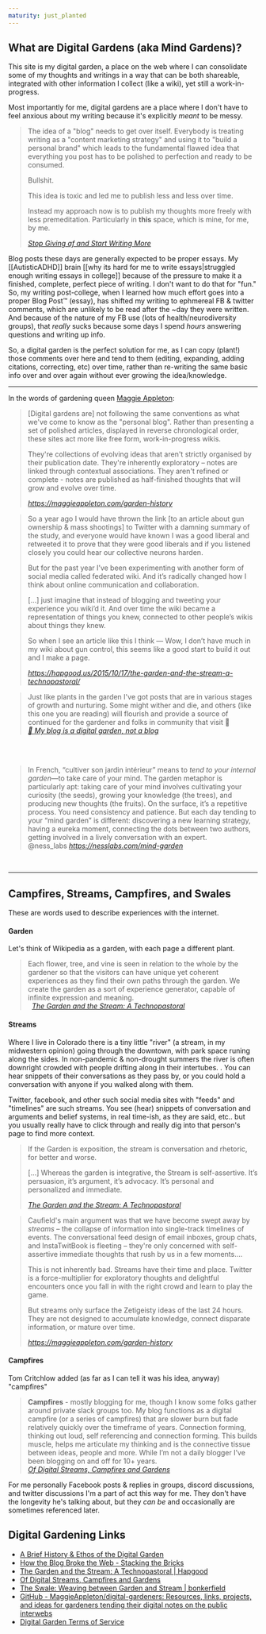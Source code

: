 ```yaml
---
maturity: just_planted
---
```


## What are **Digital Gardens** (aka **Mind Gardens**)?

This site is my digital garden, a place on the web where I can consolidate some of my thoughts and writings in a way that can be both shareable, integrated with other information I collect (like a wiki), yet still a work-in-progress. 

Most importantly for me, digital gardens are a place where I don't have to feel anxious about my writing because it's explicitly  *meant* to be messy.

<blockquote class="quoteback" darkmode="" data-title="Stop%20Giving%20af%20and%20Start%20Writing%20More" data-author="Stop Giving af and Start Writing More" cite="https://joelhooks.com/on-writing-more">
<p class="css-yw8fqx e1tutuyt0">The idea of a "blog" needs to get over itself. Everybody is treating writing as a "content marketing strategy" and using it to "build a personal brand" which leads to the fundamental flawed idea that everything you post has to be polished to perfection and ready to be consumed.</p><p class="css-yw8fqx e1tutuyt0">Bullshit.</p><p class="css-yw8fqx e1tutuyt0">This idea is toxic and led me to publish less and less over time. </p><p class="css-yw8fqx e1tutuyt0">Instead my approach now is to publish my thoughts more freely with less premeditation. Particularly in <strong>this</strong> space, which is mine, for me, by me.</p>
<footer> <cite><a href="https://joelhooks.com/on-writing-more">Stop Giving af and Start Writing More</a></cite></footer>
</blockquote>
<script note="" src="https://cdn.jsdelivr.net/gh/Blogger-Peer-Review/quotebacks@1/quoteback.js"></script>

Blog posts these days are generally expected to be proper essays. My [[AutisticADHD]] brain [[why its hard for me to write essays|struggled enough writing essays in college]] because of the pressure to make it a finished, complete, perfect piece of writing. I don't want to do that for "fun." So, my writing post-college, when I learned how much effort goes into a proper Blog Post™ (essay), has shifted my writing to ephmereal FB & twitter comments, which are unlikely to be read after the ~day they were written. And because of the nature of my FB use (lots of health/neurodiversity groups), that *really* sucks because some days I spend *hours* answering questions and writing up info. 


So, a digital garden is the perfect solution for me, as I can copy (plant!) those comments over here and tend to them (editing, expanding, adding citations, correcting, etc) over time, rather than re-writing the same basic info over and over again without ever growing the idea/knowledge. 

---

In the words of gardening queen [Maggie Appleton](https://maggieappleton.com/):

<blockquote class="quoteback" darkmode="" data-title="A%20Brief%20History%20%26%20Ethos%20of%20the%20Digital%20Garden" data-author="" cite="https://maggieappleton.com/garden-history">
<p class="css-y4yo6t e110qc8d0">[Digital gardens are] not following the same conventions as what we've come to know as the "personal blog". Rather than presenting a set of polished articles, displayed in reverse chronological order, these sites act more like free form, work-in-progress wikis.</p><p>They're collections of evolving ideas that aren't strictly organised by their publication date.  They're inherently exploratory – notes are linked through contextual associations.  They aren't refined or complete - notes are published as half-finished thoughts that will grow and evolve over time.</p>
 <footer> <cite><a href="https://maggieappleton.com/garden-history">https://maggieappleton.com/garden-history</a></cite></footer>
</blockquote>
 <script note="" src="https://cdn.jsdelivr.net/gh/Blogger-Peer-Review/quotebacks@1/quoteback.js"></script>


<blockquote class="quoteback" darkmode="" data-title="The%20Garden%20and%20the%20Stream%3A%20A%20Technopastoral" data-author="@wordpressdotcom" cite="https://hapgood.us/2015/10/17/the-garden-and-the-stream-a-technopastoral/">
<p class="c0">So a year ago I would have thrown the link [to an article about gun ownership &amp; mass shootings] to Twitter with a damning summary of the study, and everyone would have known I was a good liberal and retweeted it to prove that they were good liberals and if you listened closely you could hear our collective neurons harden.</p>
<p class="c0">But for the past year I’ve been experimenting with another form of social media called federated wiki. And it’s radically changed how I think about online communication and collaboration. </p>
<p class="c0">[...] just imagine that instead of blogging and tweeting your experience you wiki’d it. And over time the wiki became a representation of things you knew, connected to other people’s wikis about things they knew.</p>
<p class="c0">So when I see an article like this I think — Wow, I don’t have much in my wiki about gun control, this seems like a good start to build it out and I make a page.</p>
<footer><cite> <a href="https://hapgood.us/2015/10/17/the-garden-and-the-stream-a-technopastoral/">https://hapgood.us/2015/10/17/the-garden-and-the-stream-a-technopastoral/</a></cite></footer>
</blockquote>


<blockquote class="quoteback" darkmode="" data-title="%F0%9F%8C%B1%20My%20blog%20is%20a%20digital%20garden%2C%20not%20a%20blog" data-author="" cite="https://joelhooks.com/digital-garden">
Just like plants in the garden I've got posts that are in various stages of growth and nurturing. Some might wither and die, and others (like this one you are reading) will flourish and provide a source of continued for the gardener and folks in community that visit 👋
<footer> <cite><a href="https://joelhooks.com/digital-garden">🌱 My blog is a digital garden, not a blog</a></cite></footer>
</blockquote>
<script note="" src="https://cdn.jsdelivr.net/gh/Blogger-Peer-Review/quotebacks@1/quoteback.js"></script>
					  
<br>
	



<br>


<blockquote class="quoteback" darkmode="" data-title="You%20and%20your%20mind%20garden" data-author="@ness_labs" cite="https://nesslabs.com/mind-garden">
 In French, “cultiver son jardin intérieur” means to <em>tend to your internal garden</em>—to take care of your mind. The garden metaphor is particularly apt: taking care of your mind involves cultivating your curiosity (the seeds), growing your knowledge (the trees), and producing new thoughts (the fruits). On the surface, it’s a repetitive process. You need consistency and patience. But each day tending to your “mind garden” is different: discovering a new learning strategy, having a eureka moment, connecting the dots between two authors, getting involved in a lively conversation with an expert.
<footer>@ness_labs <cite><a href="https://nesslabs.com/mind-garden">https://nesslabs.com/mind-garden</a></cite></footer>
</blockquote>

<br>

---

## Campfires, Streams, Campfires, and Swales


These are words used to describe experiences with the internet. 

#### Garden

Let's think of Wikipedia as a garden, with each page a different plant.

<blockquote class="quoteback" darkmode="" data-title="The%20Garden%20and%20the%20Stream%3A%20A%20Technopastoral" data-author=" " cite="https://hapgood.us/2015/10/17/the-garden-and-the-stream-a-technopastoral/">
Each flower, tree, and vine is seen in relation to the whole by the gardener so that the visitors can have unique yet coherent experiences as they find their own paths through the garden. We create the garden as a sort of experience generator, capable of infinite expression and meaning.
<footer>  <cite><a href="https://hapgood.us/2015/10/17/the-garden-and-the-stream-a-technopastoral/">The Garden and the Stream: A Technopastoral</a></cite></footer>
</blockquote>
<script note="" src="https://cdn.jsdelivr.net/gh/Blogger-Peer-Review/quotebacks@1/quoteback.js"></script>

#### Streams

Where I live in Colorado there is a tiny little "river" (a stream, in my midwestern opinion) going through the downtown, with park space runing along the sides. In non-pandemic & non-drought summers the river is often downright crowded with people drifting along in their intertubes. . You can hear snippets of their conversations as they pass by, or you could hold a conversation with anyone if you walked along with them.

Twitter, facebook, and other such social media sites with "feeds" and "timelines" are such streams. You see (hear) snippets of conversation and arguments and belief systems, in real time-ish, as they are said, etc.. but you usually really have to click through and really dig into that person's page to find more context. 

<blockquote class="quoteback" darkmode="" data-title="The%20Garden%20and%20the%20Stream%3A%20A%20Technopastoral" data-author="@wordpressdotcom" cite="https://hapgood.us/2015/10/17/the-garden-and-the-stream-a-technopastoral/">
<p class="c0 c2">If the Garden is exposition, the stream is conversation and rhetoric, for better and worse.</p>
<p class="c0 c2">[...] Whereas the garden is integrative, the Stream is self-assertive. It’s persuasion, it’s argument, it’s advocacy. It’s personal and personalized and immediate.</p>
 <footer> <cite><a href="https://hapgood.us/2015/10/17/the-garden-and-the-stream-a-technopastoral/">The Garden and the Stream: A Technopastoral</a></cite></footer>
</blockquote>
<script note="" src="https://cdn.jsdelivr.net/gh/Blogger-Peer-Review/quotebacks@1/quoteback.js"></script>



<blockquote class="quoteback" darkmode="" data-title="A%20Brief%20History%20%26%20Ethos%20of%20the%20Digital%20Garden" data-author="" cite="https://maggieappleton.com/garden-history">
 <p class="css-y4yo6t e110qc8d0">Caufield's main argument was that we have become swept away by  <em>streams</em> – the collapse of information into single-track timelines of events.  The conversational feed design of email inboxes, group chats, and InstaTwitBook is fleeting – they're only concerned with self-assertive immediate thoughts that rush by us in a few moments....</p><p class="css-y4yo6t e110qc8d0">This is not inherently bad. Streams have their time and place. Twitter is a force-multiplier for exploratory thoughts and delightful encounters once you fall in with the right crowd and learn to play the game.</p><p class="css-y4yo6t e110qc8d0">But streams only surface the Zetigeisty ideas of the last 24 hours. They are not designed to accumulate knowledge, connect disparate information, or mature over time. </p>
<footer> <cite><a href="https://maggieappleton.com/garden-history">https://maggieappleton.com/garden-history</a></cite></footer>
</blockquote>
<script note="" src="https://cdn.jsdelivr.net/gh/Blogger-Peer-Review/quotebacks@1/quoteback.js"></script>




#### Campfires
Tom Critchlow added (as far as I can tell it was his idea, anyway) "campfires"

<blockquote class="quoteback" darkmode="" data-title="Of%20Digital%20Streams%2C%20Campfires%20and%20Gardens" data-author="@tomcritchlow" cite="https://tomcritchlow.com/2018/10/10/of-gardens-and-wikis/">
 <strong>Campfires</strong> - mostly blogging for me, though I know some folks gather around private slack groups too. My blog functions as a digital campfire (or a series of campfires) that are slower burn but fade relatively quickly over the timeframe of years. Connection forming, thinking out loud, self referencing and connection forming. This builds muscle, helps me articulate my thinking and is the connective tissue between ideas, people and more. While I’m not a daily blogger I’ve been blogging on and off for 10+ years.
<footer> <cite><a href="https://tomcritchlow.com/2018/10/10/of-gardens-and-wikis/">Of Digital Streams, Campfires and Gardens</a></cite></footer>
</blockquote>
 <script note="" src="https://cdn.jsdelivr.net/gh/Blogger-Peer-Review/quotebacks@1/quoteback.js"></script>

For me personally Facebook posts & replies in groups, discord discussions, and twitter discussions I'm a part of act this way for me. They don't have the longevity he's talking about, but they *can be* and occasionally are sometimes referenced later. 



## **Digital Gardening Links**

- [A Brief History &amp; Ethos of the Digital Garden](https://maggieappleton.com/garden-history)
- [How the Blog Broke the Web - Stacking the Bricks](https://stackingthebricks.com/how-blogs-broke-the-web/)
- [The Garden and the Stream: A Technopastoral | Hapgood](https://hapgood.us/2015/10/17/the-garden-and-the-stream-a-technopastoral/)
- [Of Digital Streams, Campfires and Gardens](https://tomcritchlow.com/2018/10/10/of-gardens-and-wikis/)
- [The Swale: Weaving between Garden and Stream | bonkerfield](https://bonkerfield.org/2020/05/swale-garden-stream/)
- [GitHub - MaggieAppleton/digital-gardeners: Resources, links, projects, and ideas for gardeners tending their digital notes on the public interwebs](https://github.com/MaggieAppleton/digital-gardeners)
- [Digital Garden Terms of Service](https://www.swyx.io/digital-garden-tos/)